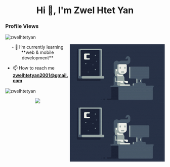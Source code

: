 <h1 align="center">Hi 👋, I'm Zwel Htet Yan</h1>

<p align="right"> <h3>Profile Views </h3> <img src="https://komarev.com/ghpvc/?username=zwelhtetyan&label=Profile%20views&color=0e75b6&style=flat"
    alt="zwelhtetyan" /> 
 </p>


<img alt="Night Coding" src="https://raw.githubusercontent.com/AVS1508/AVS1508/master/assets/Night-Coding.gif" align="right"/>

<p align='center'>
- 🌱 I’m currently learning **web & mobile development**

- 📫 How to reach me **zwelhtetyan2001@gmail.com**
</p>

<img alt="Night Coding" src="https://raw.githubusercontent.com/AVS1508/AVS1508/master/assets/Night-Coding.gif" align="right"/>

<p><img align="center"
    src="https://github-readme-stats.vercel.app/api/top-langs?username=zwelhtetyan&show_icons=true&locale=en&bg_color=0d1117&text_color=ffffff&layout=compact"
    alt="zwelhtetyan" 
    bg_color=#808080/>
</p>

<p align='center'>
  <a href="https://github.com/AVS1508">
      <img height="180em" src="https://github-readme-stats-eight-theta.vercel.app/api?username=zwelhtetyan&show_icons=true&theme=algolia&   include_all_commits=true&count_private=true"/>
    </a>
</p>
